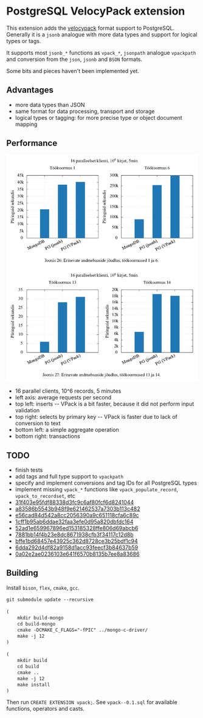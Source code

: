 
# PostgreSQL VelocyPack extension

This extension adds the [velocypack](https://github.com/arangodb/velocypack) format support to PostgreSQL. Generally it is a `jsonb` analogue with more data types and support for logical types or tags.

It supports most `jsonb_*` functions as `vpack_*`, `jsonpath` analogue `vpackpath` and conversion from the `json`, `jsonb` and `BSON` formats.

Some bits and pieces haven't been implemented yet.

## Advantages

  * more data types than JSON
  * same format for data processing, transport and storage
  * logical types or tagging: for more precise type or object document mapping

## Performance

![Benchmark PostgreSQL (jsonb), PostgreSQL (vpack) and MongoDB](benchmark.png)

  * 16 parallel clients, 10^6 records, 5 minutes
  * left axis: average requests per second
  * top left: inserts -- VPack is a bit faster, because it did not perform input validation
  * top right: selects by primary key -- VPack is faster due to lack of conversion to text
  * bottom left: a simple aggregate operation
  * bottom right: transactions

## TODO

  * finish tests
  * add tags and full type support to `vpackpath`
  * specify and implement conversions and tag IDs for all PostgreSQL types
  * implement missing `vpack_*` functions like `vpack_populate_record`, `vpack_to_recordset`, etc
  * [31f403e95fdf88338d3fc9c6af80fcf6d8241044](https://github.com/postgres/postgres/commit/31f403e95fdf88338d3fc9c6af80fcf6d8241044)
  * [a83586b5543b948f9e621462537a7303b113c482](https://github.com/postgres/postgres/commit/a83586b5543b948f9e621462537a7303b113c482)
  * [e56cad84d542a8cc2056390a9c651118cfa6c89c](https://github.com/postgres/postgres/commit/e56cad84d542a8cc2056390a9c651118cfa6c89c)
  * [1cff1b95ab6ddae32faa3efe0d95a820dbfdc164](https://github.com/postgres/postgres/commit/1cff1b95ab6ddae32faa3efe0d95a820dbfdc164)
  * [52ad1e659967896ed153185328ffe806d69abcb6](https://github.com/postgres/postgres/commit/52ad1e659967896ed153185328ffe806d69abcb6)
  * [7881bb14f4b23e8dc8671938cfb3f34117c12d8b](https://github.com/postgres/postgres/commit/7881bb14f4b23e8dc8671938cfb3f34117c12d8b)
  * [bffe1bd68457e43925c362d8728ce3b25bdf1c94](https://github.com/postgres/postgres/commit/bffe1bd68457e43925c362d8728ce3b25bdf1c94)
  * [6dda292d4df82a9158d1acc93feecf3b84637b59](https://github.com/postgres/postgres/commit/6dda292d4df82a9158d1acc93feecf3b84637b59)
  * [0a02e2ae0236103e641f6570b8135b7ee8a83686](https://github.com/postgres/postgres/commit/0a02e2ae0236103e641f6570b8135b7ee8a83686)

## Building

Install `bison`, `flex`, `cmake`, `gcc`.

```
git submodule update --recursive

(
	mkdir build-mongo
	cd build-mongo
	cmake -DCMAKE_C_FLAGS="-fPIC" ../mongo-c-driver/
	make -j 12
)

(
	mkdir build
	cd build
	cmake ..
	make -j 12
	make install
)
```

Then run `CREATE EXTENSION vpack;`. See `vpack--0.1.sql` for available functions, operators and casts.

